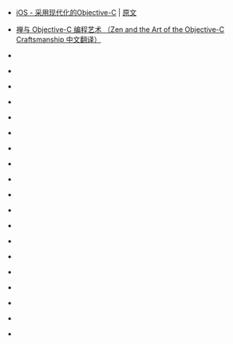 
-	[iOS - 采用现代化的Objective-C](http://www.jianshu.com/p/934d72dab616) | [原文](https://developer.apple.com/library/ios/releasenotes/ObjectiveC/ModernizationObjC/AdoptingModernObjective-C/AdoptingModernObjective-C.html)

-	[禅与 Objective-C 编程艺术 （Zen and the Art of the Objective-C Craftsmanship 中文翻译）](https://github.com/oa414/objc-zen-book-cn/)

-	[]()
-	[]()
-	[]()
-	[]()
-	[]()
-	[]()
-	[]()
-	[]()
-	[]()
-	[]()
-	[]()
-	[]()
-	[]()
-	[]()
-	[]()
-	[]()
-	[]()
-	[]()
-	[]()